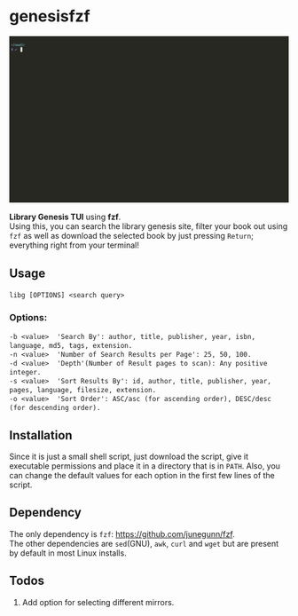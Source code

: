 # genesisfzf
![](libg.gif)

**Library Genesis TUI** using **fzf**.  
Using this, you can search the library genesis site, filter your book out using `fzf` as well as download the selected book by just pressing `Return`; everything right from your terminal!

## Usage
`libg [OPTIONS] <search query>`

### Options:
 	-b <value>	'Search By': author, title, publisher, year, isbn, language, md5, tags, extension.  
	-n <value>	'Number of Search Results per Page': 25, 50, 100.  
	-d <value>	'Depth'(Number of Result pages to scan): Any positive integer.  
	-s <value>	'Sort Results By': id, author, title, publisher, year, pages, language, filesize, extension.  
	-o <value>	'Sort Order': ASC/asc (for ascending order), DESC/desc (for descending order).  

## Installation
Since it is just a small shell script, just download the script, give it executable permissions and place it in a directory that is in `PATH`. Also, you can change the default values for each option in the first few lines of the script.
 
## Dependency
The only dependency is `fzf`: https://github.com/junegunn/fzf.   
The other dependencies are `sed`(GNU), `awk`, `curl` and `wget` but are present by default in most Linux installs. 

## Todos
1. Add option for selecting different mirrors.
